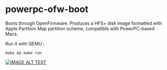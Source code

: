 # powerpc-ofw-boot
Boots through OpenFirmware.
Produces a HFS+ disk image formatted with Apple Partition Map partition scheme, compatible with PowerPC-based Macs.

Run it with QEMU :

```make && make run```

[![IMAGE ALT TEXT](http://img.youtube.com/vi/yy2iXljHSJQ/0.jpg)](https://www.youtube.com/watch?v=yy2iXljHSJQ "Video Title")
